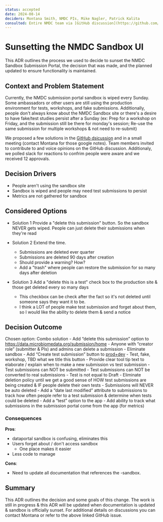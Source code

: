 ```yaml
---
status: accepted
date: 2024-08-14
deciders: Montana Smith, NMDC PIs, Mike Nagler, Patrick Kalita 
consulted: Entire NMDC team via [GitHub discussion](https://github.com/microbiomedata/issues/discussions/743), meetings, and slack were given the oppotrunity to voice opinions
---
```

# Sunsetting the NMDC Sandbox UI

This ADR outlines the process we used to decide to sunset the NMDC Sandbox Submission Portal, the decision that was made, and the planned updated to ensure functionality is maintained. 

## Context and Problem Statement

Currently, the NMDC submission portal sandbox is wiped every Sunday.
Some ambassadors or other users are still using the production environment for tests, workshops, and fake submissions. Additionally, people don't always know about the NMDC Sandbox site or there's a desire to have fake/test studies persist after a Sunday (ex: Prep for a workshop on Friday, and the submission still be there for monday's session; Re-use the same submission for multiple workshops & not need to re-submit)

We proposed a few solutions in the [GitHub dsicussion](https://github.com/microbiomedata/issues/discussions/743) and in a small meeting (contact Montana for those google notes). Team members invited to contribute to and voice opinions on the GitHub discussion. Additionaly, we polled slack for reactions to confrim people were aware and we received 12 approvals. 

<!-- This is an optional element. Feel free to remove. -->
## Decision Drivers

* People aren't using the sandbox site 
* Sandbox is wiped and people may need test submissions to persist
* Metrics are not gathered for sandbox

## Considered Options

* Solution 1
Provide a "delete this submission" button. So the sandbox NEVER gets wiped. People can just delete their submissions when they're read

* Solution 2
Extend the time.
    - Submissions are deleted ever quarter
    - Submissions are deleted 90 days after creation
    - Should provide a warning? How?
    - Add a "trash" where people can restore the submission for so many days after deletion

* Solution 3
Add a "delete this is a test" check box to the production site & those get deleted every so many days
    - This checkbox can be check after the fact so it's not deleted until someone says they want it to be.
    - I think a LOT of people make test submission and forget about them, so I would like the ability to delete them & send a notice

## Decision Outcome

Chosen option: Combo solution
    - Add “delete this submission” option to https://data.microbiomedata.org/submission/home
        - Anyone with “creator role” (submitter & PIs) and admins can delete a submission
    - Eliminate sandbox
    - Add “Create test submission” button to [prod+dev](https://data.microbiomedata.org/submission/home)
        - Test, fake, workshop, TBD what we title this button
        - Provide clear tool tip text to elaborate / explain when to make a new submission vs test submission
            - Test submissions can NOT be submitted
            - Test submissions can NOT be converted to real submissions
            - Test is not equal to Draft
    - Eliminate deletion policy until we get a good sense of HOW test submissions are being created & IF people delete their own tests
        - Submissions will NEVER be auto deleted
        - Add a “date last modified” attribute to submissions to track how often people refer to a test submission & determine when tests could be deleted
    - Add a “test” option to the app
    - Add ability to track what submissions in the submission portal come from the app (for metrics)

<!-- This is an optional element. Feel free to remove. -->
### Consequences    

**Pros**:
- dataportal sandbox is confusing, eliminates this
- Users forget about / don't access sandbox
    - One place makes it easier
- Less code to manage

**Cons**:
- Need to update all documentation that references the -sandbox.

## Summary

This ADR outlines the decision and some goals of this change. The work is still in progress & this ADR will be updated when documentation is updated & sandbox is officially sunset. For additional details on discussions you can contact Montana or refer to the above linked GitHub issue. 
